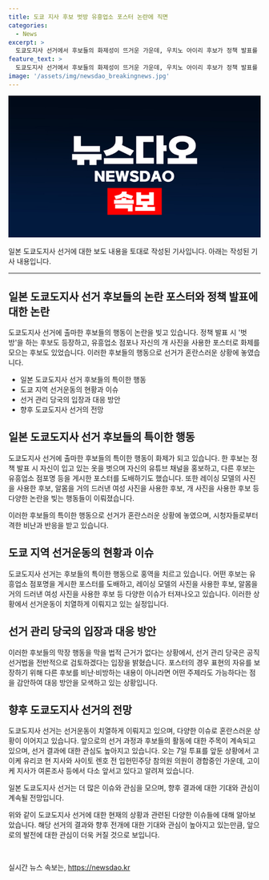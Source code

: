 ```yaml
---
title: 도쿄 지사 후보 벗방 유흥업소 포스터 논란에 직면
categories:
  - News
excerpt: >
  도쿄도지사 선거에서 후보들의 화제성이 뜨거운 가운데, 우치노 아이리 후보가 정책 발표를 통해 남다른 행보를 보였다. 정책 발표 대신 자신의 외모와 취향에 대한 이야기를 하며 섹시한 이미지를 강조하다가, 방송 중간에 옷을 벗고 유튜브 채널을 홍보하는 등 논란을 빚었다. 또한 다른 후보들도 유흥업소 점포를 소개하는 포스터를 게시하는 등 막장 행보를 펼치고 있는데, 법적 근거가 없어 문제가 제기되고 있다. 도쿄도지사 선거는 오는 7일 투표가 예정되어 있으며, 여당 후보인 고이케 유리코 현 지사가 여론조사에서 선두를 달리고 있는 것으로 알려졌다.
feature_text: >
  도쿄도지사 선거에서 후보들의 화제성이 뜨거운 가운데, 우치노 아이리 후보가 정책 발표를 통해 남다른 행보를 보였다. 정책 발표 대신 자신의 외모와 취향에 대한 이야기를 하며 섹시한 이미지를 강조하다가, 방송 중간에 옷을 벗고 유튜브 채널을 홍보하는 등 논란을 빚었다. 또한 다른 후보들도 유흥업소 점포를 소개하는 포스터를 게시하는 등 막장 행보를 펼치고 있는데, 법적 근거가 없어 문제가 제기되고 있다. 도쿄도지사 선거는 오는 7일 투표가 예정되어 있으며, 여당 후보인 고이케 유리코 현 지사가 여론조사에서 선두를 달리고 있는 것으로 알려졌다.
image: '/assets/img/newsdao_breakingnews.jpg'
---
```


<p><img src="/assets/img/newsdao_breakingnews.jpg" alt="implanttips 속보" /></p>

<p>일본 도쿄도지사 선거에 대한 보도 내용을 토대로 작성된 기사입니다. 아래는 작성된 기사 내용입니다.</p>

<hr />

<h2 data-ke-size="size26">일본 도쿄도지사 선거 후보들의 논란 포스터와 정책 발표에 대한 논란</h2>

<p>도쿄도지사 선거에 출마한 후보들의 행동이 논란을 빚고 있습니다. 정책 발표 시 '벗방'을 하는 후보도 등장하고, 유흥업소 점포나 자신의 개 사진을 사용한 포스터로 화제를 모으는 후보도 있었습니다. 이러한 후보들의 행동으로 선거가 혼란스러운 상황에 놓였습니다.</p>

<ul>
  <li>일본 도쿄도지사 선거 후보들의 특이한 행동</li>
  <li>도쿄 지역 선거운동의 현황과 이슈</li>
  <li>선거 관리 당국의 입장과 대응 방안</li>
  <li>향후 도쿄도지사 선거의 전망</li>
</ul>

<h2 data-ke-size="size26">일본 도쿄도지사 선거 후보들의 특이한 행동</h2>

<p>도쿄도지사 선거에 출마한 후보들의 특이한 행동이 화제가 되고 있습니다. 한 후보는 정책 발표 시 자신이 입고 있는 옷을 벗으며 자신의 유튜브 채널을 홍보하고, 다른 후보는 유흥업소 점포명 등을 게시한 포스터를 도배하기도 했습니다. 또한 레이싱 모델의 사진을 사용한 후보, 알몸을 거의 드러낸 여성 사진을 사용한 후보, 개 사진을 사용한 후보 등 다양한 논란을 빚는 행동들이 이뤄졌습니다.</p>

<p>이러한 후보들의 특이한 행동으로 선거가 혼란스러운 상황에 놓였으며, 시청자들로부터 격한 비난과 반응을 받고 있습니다.</p>

<h2 data-ke-size="size26">도쿄 지역 선거운동의 현황과 이슈</h2>

<p>도쿄도지사 선거는 후보들의 특이한 행동으로 홍역을 치르고 있습니다. 어떤 후보는 유흥업소 점포명을 게시한 포스터를 도배하고, 레이싱 모델의 사진을 사용한 후보, 알몸을 거의 드러낸 여성 사진을 사용한 후보 등 다양한 이슈가 터져나오고 있습니다. 이러한 상황에서 선거운동이 치열하게 이뤄지고 있는 실정입니다.</p>

<h2 data-ke-size="size26">선거 관리 당국의 입장과 대응 방안</h2>

<p>이러한 후보들의 막장 행동을 막을 법적 근거가 없다는 상황에서, 선거 관리 당국은 공직선거법을 전반적으로 검토하겠다는 입장을 밝혔습니다. 포스터의 경우 표현의 자유를 보장하기 위해 다른 후보를 비난·비방하는 내용이 아니라면 어떤 주제라도 가능하다는 점을 감안하여 대응 방안을 모색하고 있는 상황입니다.</p>

<h2 data-ke-size="size26">향후 도쿄도지사 선거의 전망</h2>

<p>도쿄도지사 선거는 선거운동이 치열하게 이뤄지고 있으며, 다양한 이슈로 혼란스러운 상황이 이어지고 있습니다. 앞으로의 선거 과정과 후보들의 활동에 대한 주목이 계속되고 있으며, 선거 결과에 대한 관심도 높아지고 있습니다. 오는 7일 투표를 앞둔 상황에서 고이케 유리코 현 지사와 사이토 렌호 전 입헌민주당 참의원 의원이 경합중인 가운데, 고이케 지사가 여론조사 등에서 다소 앞서고 있다고 알려져 있습니다.</p>

<p>일본 도쿄도지사 선거는 더 많은 이슈와 관심을 모으며, 향후 결과에 대한 기대와 관심이 계속될 전망입니다.</p>

<p>위와 같이 도쿄도지사 선거에 대한 현재의 상황과 관련된 다양한 이슈들에 대해 알아보았습니다. 해당 선거의 결과와 향후 전개에 대한 기대와 관심이 높아지고 있는만큼, 앞으로의 발전에 대한 관심이 더욱 커질 것으로 보입니다.</p>

<p data-ke-size="size16">&nbsp;</p>
실시간 뉴스 속보는, <a href="https://newsdao.kr" rel="dofollow">https://newsdao.kr</a>


